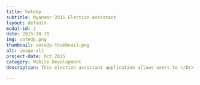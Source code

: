 ```yaml
---
title: VoteUp
subtitle: Myanmar 2015 Election Assistant
layout: default
modal-id: 2
date: 2015-10-18
img: voteUp.png
thumbnail: voteUp-thumbnail.png
alt: image-alt
project-date: Oct 2015
category: Mobile Development
description: This election assistant application allows users to </br> 1) Check the eligibility of their voting right,together with voting region </br> 2) Search for the competing candidates depending on voting boundaries </br> 3) Experience voting procedure before hands with sample game

---
```

